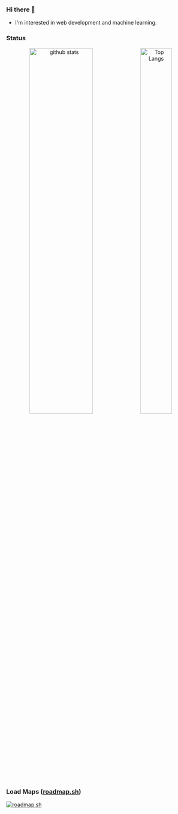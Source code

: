 ### Hi there 👋

- I'm interested in web development and machine learning.

### Status
<p align="center" height="100%"> 
  
  <img alt="github stats" style="height:50%; width:58%;" src="https://github-readme-stats.vercel.app/api?username=naosuke884&theme=tokyonight&show_icons=ture&hide_border=true" />
  
  <img alt="Top Langs" style="height:50%; width:41%;" src="https://github-readme-stats.vercel.app/api/top-langs/?username=naosuke884&layout=compact&theme=tokyonight&hide_border=true" />
</p> 

### Load Maps ([roadmap.sh](https://roadmap.sh))
[![roadmap.sh](https://roadmap.sh/card/wide/675fbd97ecc889bb0de4bb71?variant=dark&roadmaps=frontend)](https://roadmap.sh)
